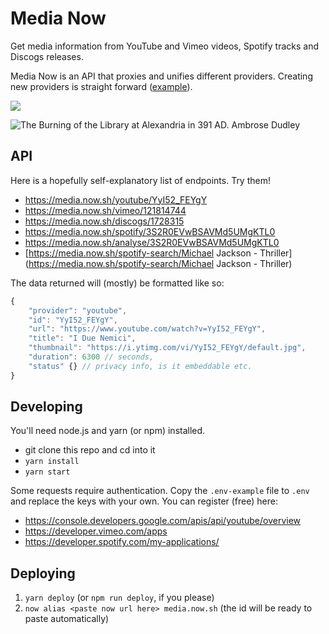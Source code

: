 # Media Now

Get media information from YouTube and Vimeo videos, Spotify tracks and Discogs releases.

Media Now is an API that proxies and unifies different providers.
Creating new providers is straight forward ([example](https://github.com/Internet4000/media-now/blob/master/src/serializer-discogs.js)).

![](https://travis-ci.org/Internet4000/media-now.svg?branch=master)

![The Burning of the Library at Alexandria in 391 AD. Ambrose Dudley](http://i.imgur.com/2fvkbVem.jpg)

## API

Here is a hopefully self-explanatory list of endpoints. Try them!

- https://media.now.sh/youtube/YyI52_FEYgY
- https://media.now.sh/vimeo/121814744
- https://media.now.sh/discogs/1728315
- https://media.now.sh/spotify/3S2R0EVwBSAVMd5UMgKTL0
- https://media.now.sh/analyse/3S2R0EVwBSAVMd5UMgKTL0
- [https://media.now.sh/spotify-search/Michael Jackson - Thriller](https://media.now.sh/spotify-search/Michael Jackson - Thriller)

The data returned will (mostly) be formatted like so:

```js
{
	"provider": "youtube",
	"id": "YyI52_FEYgY",
	"url": "https://www.youtube.com/watch?v=YyI52_FEYgY",
	"title": "I Due Nemici",
	"thumbnail": "https://i.ytimg.com/vi/YyI52_FEYgY/default.jpg",
	"duration": 6300 // seconds,
	"status" {} // privacy info, is it embeddable etc.
}
```

## Developing

You'll need node.js and yarn (or npm) installed.

* git clone this repo and cd into it
* `yarn install`
* `yarn start`

Some requests require authentication. Copy the `.env-example` file to `.env` and replace the keys with your own. You can register (free) here:

- https://console.developers.google.com/apis/api/youtube/overview
- https://developer.vimeo.com/apps
- https://developer.spotify.com/my-applications/

## Deploying

1. `yarn deploy` (or `npm run deploy`, if you please)
2. `now alias <paste now url here> media.now.sh` (the id will be ready to paste automatically)

